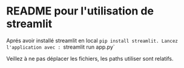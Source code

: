 # README pour l'utilisation de streamlit

Aprés avoir installé streamlit en local `pip install streamlit.
Lancez l'application avec : `streamlit run app.py`

Veillez à ne pas déplacer les fichiers, les paths utiliser sont relatifs.
